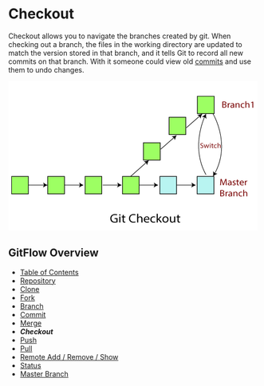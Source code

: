 # Checkout
Checkout allows you to navigate the branches created by git. When checking out a branch, the files in the working directory are updated to match the version stored in that branch, and it tells Git to record all new commits on that branch. With it someone could view old [commits](./Commits.md) and use them to undo changes.

![GitCheckOut](Assets/GitCheckout.png)

## GitFlow Overview
* [Table of Contents](./README.MD)
* [Repository](./Repository.md)
* [Clone](./Clones.md)
* [Fork](./Forks.md)
* [Branch](./Branches.md)
* [Commit](./Commits.md)
* [Merge](./Merges.md)
* _**Checkout**_
* [Push](./Push.md)
* [Pull](./Pull.md)
* [Remote Add / Remove / Show](./RemoteAddRemoveShow.md)
* [Status](./Status.md)
* [Master Branch](MasterBranch.md)